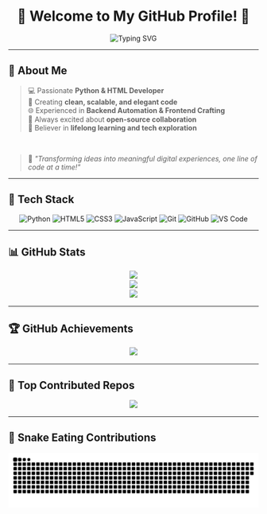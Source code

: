 <h1 align="center">🌟 Welcome to My GitHub Profile! 🌟</h1>

<div align="center">
  <img src="https://readme-typing-svg.herokuapp.com?font=Fira+Code&pause=1000&color=F7F7F7&width=500&lines=Python+%7C+HTML+%7C+Backend+%7C+Automation;Innovator+%7C+Tech+Enthusiast+%7C+Open-Source+Contributor;Building+Scalable+%26+User-Centric+Solutions" alt="Typing SVG" />
</div>

---

## 🚀 About Me

> 💻 Passionate **Python & HTML Developer**  
> 🎨 Creating **clean, scalable, and elegant code**  
> 🌐 Experienced in **Backend Automation & Frontend Crafting**  
> 🤝 Always excited about **open-source collaboration**  
> 🔁 Believer in **lifelong learning and tech exploration**

<br/>

> 🧠 *"Transforming ideas into meaningful digital experiences, one line of code at a time!"*

---

## 🔧 Tech Stack

<div align="center">

![Python](https://img.shields.io/badge/Python-3776AB?style=for-the-badge&logo=python&logoColor=ffdd54)
![HTML5](https://img.shields.io/badge/HTML5-E34F26?style=for-the-badge&logo=html5&logoColor=white)
![CSS3](https://img.shields.io/badge/CSS3-1572B6?style=for-the-badge&logo=css3&logoColor=white)
![JavaScript](https://img.shields.io/badge/JavaScript-F7DF1E?style=for-the-badge&logo=javascript&logoColor=black)
![Git](https://img.shields.io/badge/Git-F05032?style=for-the-badge&logo=git&logoColor=white)
![GitHub](https://img.shields.io/badge/GitHub-181717?style=for-the-badge&logo=github&logoColor=white)
![VS Code](https://img.shields.io/badge/VS%20Code-007ACC?style=for-the-badge&logo=visualstudiocode&logoColor=white)

</div>

---

## 📊 GitHub Stats

<div align="center">

<img src="https://github-readme-stats.vercel.app/api?username=thetriquetradeveloper&theme=radical&hide_border=false&include_all_commits=true&count_private=true" />
<br/>
<img src="https://github-readme-streak-stats.herokuapp.com/?user=thetriquetradeveloper&theme=radical&hide_border=false" />
<br/>
<img src="https://github-readme-stats.vercel.app/api/top-langs/?username=thetriquetradeveloper&theme=radical&hide_border=false&layout=compact" />

</div>

---

## 🏆 GitHub Achievements

<div align="center">

<img src="https://github-profile-trophy.vercel.app/?username=thetriquetradeveloper&theme=juicyfresh&column=4&row=1&no-frame=true&layout=compact&rank=ryo-ma" />

</div>

---

## 📌 Top Contributed Repos

<div align="center">

<img src="https://github-contributor-stats.vercel.app/api?username=thetriquetradeveloper&limit=5&theme=radical&combine_all_yearly_contributions=true" />

</div>

---

## 🐍 Snake Eating Contributions

<div align="center">

<img src="https://raw.githubusercontent.com/thetriquetradeveloper/thetriquetradeveloper/d61edb5f135305ec692ac7dc5a05cd7b59c13464/github-snake-dark.svg" />

</div>
